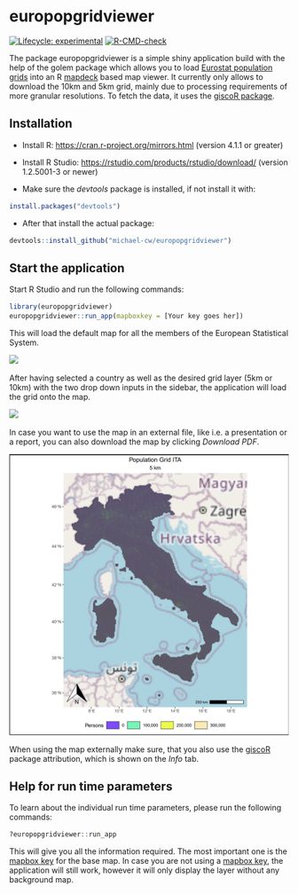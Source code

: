 
<!-- README.md is generated from README.Rmd. Please edit that file -->

# europopgridviewer

<!-- badges: start -->

[![Lifecycle:
experimental](https://img.shields.io/badge/lifecycle-experimental-orange.svg)](https://lifecycle.r-lib.org/articles/stages.html#experimental)
[![R-CMD-check](https://github.com/michael-cw/europopgridviewer/actions/workflows/R-CMD-check.yaml/badge.svg)](https://github.com/michael-cw/europopgridviewer/actions/workflows/R-CMD-check.yaml)
<!-- badges: end -->

The package europopgridviewer is a simple shiny application build with
the help of the golem package which allows you to load [Eurostat
population
grids](https://ec.europa.eu/eurostat/statistics-explained/index.php?title=Population_grids)
into an R [mapdeck](https://github.com/SymbolixAU/mapdeck) based map
viewer. It currently only allows to download the 10km and 5km grid,
mainly due to processing requirements of more granular resolutions. To
fetch the data, it uses the [giscoR
package](https://ropengov.github.io/giscoR/).

## Installation

  - Install R: <https://cran.r-project.org/mirrors.html> (version 4.1.1
    or greater)

  - Install R Studio: <https://rstudio.com/products/rstudio/download/>
    (version 1.2.5001-3 or newer)

  - Make sure the *devtools* package is installed, if not install it
    with:

<!-- end list -->

``` r
install.packages("devtools")
```

  - After that install the actual package:

<!-- end list -->

``` r
devtools::install_github("michael-cw/europopgridviewer")
```

## Start the application

Start R Studio and run the following commands:

``` r
library(europopgridviewer)
europopgridviewer::run_app(mapboxkey = [Your key goes her])
```

This will load the default map for all the members of the European
Statistical System.

![](./doc/img/screen_start.png)

After having selected a country as well as the desired grid layer (5km
or 10km) with the two drop down inputs in the sidebar, the application
will load the grid onto the map.

![](./doc/img/screen_load.png)

In case you want to use the map in an external file, like i.e. a
presentation or a report, you can also download the map by clicking
*Download PDF*.

![](./doc/img/screen_pdf.png)

When using the map externally make sure, that you also use the
[giscoR](https://ropengov.github.io/giscoR/) package attribution, which
is shown on the *Info* tab.

## Help for run time parameters

To learn about the individual run time parameters, please run the
following commands:

``` r
?europopgridviewer::run_app
```

This will give you all the information required. The most important one
is the [mapbox key](https://www.mapbox.com/pricing) for the base map. In
case you are not using a [mapbox key](https://www.mapbox.com/pricing),
the application will still work, however it will only display the layer
without any background map.
